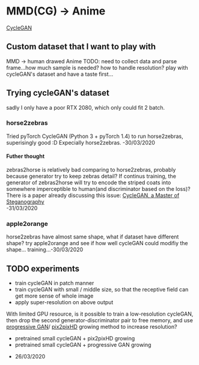 # MMD(CG) -> Anime
[CycleGAN](/generative_models/GAN_image2image.html#cyclegan-iccv-2017)

## Custom dataset that I want to play with
MMD -> human drawed Anime
TODO: need to collect data and parse frame...how much sample is needed? how to handle resolution?
play with cycleGAN's dataset and have a taste first...
## Trying cycleGAN's dataset
sadly I only have a poor RTX 2080, which only could fit 2 batch.
### horse2zebras
Tried pyTorch CycleGAN (Python 3 + pyTorch 1.4) to run horse2zebras, superisingly good :D  Expecially horse2zebras. 
-30/03/2020
#### Futher thought
zebras2horse is relatively bad comparing to horse2zebras, probably because generator try to keep zebras detail? If continus training, the generator of zebras2horse will try to encode the striped coats into somewhere imperceptible to human(and discriminator based on the loss)?  
There is a paper already discussing this issue: [CycleGAN, a Master of Steganography](https://arxiv.org/abs/1712.02950)  
-31/03/2020
### apple2orange
horse2zebras have almost same shape, what if dataset have different shape? try apple2orange and see if how well cycleGAN could modifiy the shape...
training...-30/03/2020
## TODO experiments
* train cycleGAN in patch manner
* train cycleGAN with small / middle size, so that the receptive field can get more sense of whole image  
* apply super-resolution on above output

With limited GPU resource, is it possible to train a low-resolution cycleGAN, then drop the second generator-discriminator pair to free memory, and use [progressive GAN](/generative_models/GAN_image2image.html#progressive-gan-iclr-2018)/ [pix2pixHD](/generative_models/GAN_image2image.html#pix2pixhd-cvpr-2018) growing method to increase resolution?

* pretrained small cycleGAN + pix2pixHD growing
* pretrained small cycleGAN + progressive GAN growing
- 26/03/2020